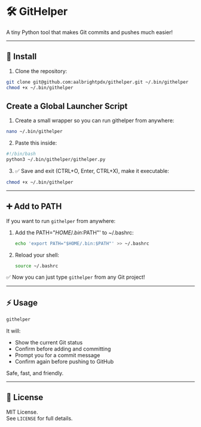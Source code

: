 # 🛠️ GitHelper

A tiny Python tool that makes Git commits and pushes much easier!

---

## 🚀 Install

1.  Clone the repository:

```bash
git clone git@github.com:aalbrightpdx/githelper.git ~/.bin/githelper
chmod +x ~/.bin/githelper
```

## Create a Global Launcher Script

1.  Create a small wrapper so you can run githelper from anywhere:

```bash
nano ~/.bin/githelper
```

2.  Paste this inside:

```bash
#!/bin/bash
python3 ~/.bin/githelper/githelper.py
```

3.  ✅ Save and exit (CTRL+O, Enter, CTRL+X), make it executable:

```bash
chmod +x ~/.bin/githelper
```

---

## ➕ Add to PATH

If you want to run `githelper` from anywhere:

1. Add the PATH="$HOME/.bin:$PATH"' to ~/.bashrc:

    ```bash
    echo 'export PATH="$HOME/.bin:$PATH"' >> ~/.bashrc
    ```

3. Reload your shell:

    ```bash
    source ~/.bashrc
    ```

✅ Now you can just type `githelper` from any Git project!

---

## ⚡ Usage

```bash
githelper
```

It will:

- Show the current Git status
- Confirm before adding and committing
- Prompt you for a commit message
- Confirm again before pushing to GitHub

Safe, fast, and friendly.

---

## 📝 License

MIT License.  
See `LICENSE` for full details.

